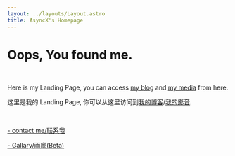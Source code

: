 ```yaml
---
layout: ../layouts/Layout.astro
title: AsyncX's Homepage
---
```


# Oops, You found me.

<br>

Here is my Landing Page, you can access [my blog](https://blog.asyncx.top) and [my media](https://neodb.social/users/AsyncX/) from here.

这里是我的 Landing Page, 你可以从这里访问到[我的博客](https://blog.asyncx.top)/[我的影音](https://neodb.social/users/AsyncX/).

<br>

[- contact me/联系我](/contact)

<!-- [- What am I up to recently?/我最近在干什么?](/recent) -->

[- Gallary/画廊(Beta)](/gallery)

<br>
